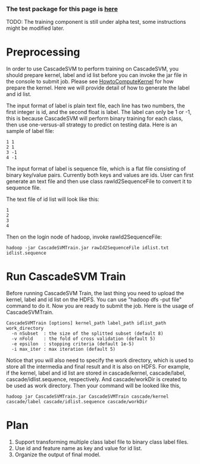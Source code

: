 ### The test package for this page is [here](http://www.cs.cmu.edu/~lujiang/applications/CascadeSVMTrain.jar) ###


TODO: The training component is still under alpha test, some instructions might be modified later.

# Preprocessing #

In order to use CascadeSVM to perform training on CascadeSVM, you should prepare kernel, label and id list before you can invoke the jar file in the console to submit job. Please see [HowtoComputeKernel](https://code.google.com/p/cascadesvm/wiki/HowtoComputerKernel) for how prepare the kernel. Here we will provide detail of how to generate the label and id list.

The input format of label is plain text file, each line has two numbers, the first integer is id, and the second float is label. The label can only be 1 or -1, this is because CascadeSVM will perform binary training for each class, then use one-versus-all strategy to predict on testing data. Here is an sample of label file:
```
1 1
2 1
3 -1
4 -1
```

The input format of label is sequence file, which is a flat file consisting of binary key/value pairs. Currently both keys and values are ids. User can first generate an text file and then use class rawId2SequenceFile to convert it to sequence file.

The text file of id list will look like this:
```
1
2
3
4
```

Then on the login node of hadoop, invoke rawId2SequenceFile:
```
hadoop -jar CascadeSVMTrain.jar rawId2SequenceFile idlist.txt idlist.sequence
```

# Run CascadeSVM Train #

Before running CascadeSVM Train, the last thing you need to upload the kernel, label and id list on the HDFS. You can use "hadoop dfs -put file" command to do it. Now you are ready to submit the job. Here is the usage of CascadeSVMTrain.

```
CascadeSVMTrain [options] kernel_path label_path idlist_path work_directory
  -n nSubset  : the size of the splitted subset (default 8)
  -v nFold    : the fold of cross validation (default 5)
  -e epsilon  : stopping criteria (default 1e-5)
  -i max_iter : max iteration (default 5)
```

Notice that you will also need to specify the work directory, which is used to store all the intermedia and final result and it is also on HDFS. For example, if the kernel, label and id list are stored in cascade/kernel, cascade/label, cascade/idlist.sequence, respectively. And cascade/workDir is created to be used as work directory. Then your command will be looked like this,

```
hadoop jar CascadeSVMTrain.jar CascadeSVMTrain cascade/kernel cascade/label cascade/idlist.sequence cascade/workDir
```

# Plan #

  1. Support transforming multiple class label file to binary class label files.
  1. Use id and feature name as key and value for id list.
  1. Organize the output of final model.